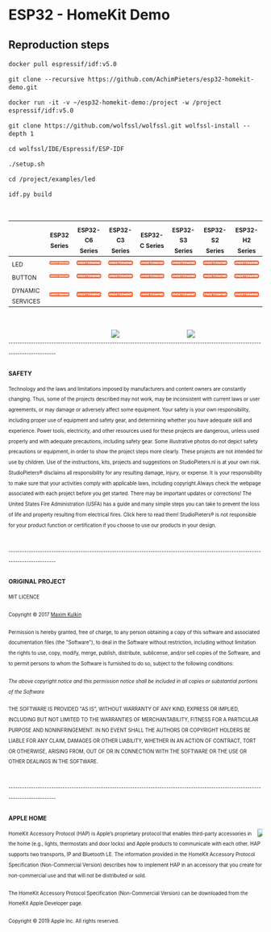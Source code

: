 # ESP32 - HomeKit Demo



## Reproduction steps
```
docker pull espressif/idf:v5.0
```

```
git clone --recursive https://github.com/AchimPieters/esp32-homekit-demo.git
```
```
docker run -it -v ~/esp32-homekit-demo:/project -w /project espressif/idf:v5.0
```

```
git clone https://github.com/wolfssl/wolfssl.git wolfssl-install --depth 1
```
```
cd wolfssl/IDE/Espressif/ESP-IDF
```

```
./setup.sh
```

```
cd /project/examples/led
```
```
idf.py build
```
<br>

|                  | <sub>ESP32 Series</sub> | <sub>ESP32-C6 Series</sub> | <sub>ESP32-C3 Series</sub> | <sub>ESP32-C Series</sub> | <sub>ESP32-S3 Series</sub> | <sub>ESP32-S2 Series</sub> | <sub>ESP32-H2 Series</sub> |
|------------------|--------------|-----------------|-----------------|----------------|-----------------|-----------------|-----------------|
| <sub>LED</sub>              |<img  style="float: right;" src="https://github.com/AchimPieters/esp32-homekit-demo/blob/main/images/UNDETERMIND.svg" width="70">|<img  style="float: right;" src="https://github.com/AchimPieters/esp32-homekit-demo/blob/main/images/UNDETERMIND.svg" width="70">|<img  style="float: right;" src="https://github.com/AchimPieters/esp32-homekit-demo/blob/main/images/UNDETERMIND.svg" width="70">|<img  style="float: right;" src="https://github.com/AchimPieters/esp32-homekit-demo/blob/main/images/UNDETERMIND.svg" width="70">|<img  style="float: right;" src="https://github.com/AchimPieters/esp32-homekit-demo/blob/main/images/UNDETERMIND.svg" width="70">|<img  style="float: right;" src="https://github.com/AchimPieters/esp32-homekit-demo/blob/main/images/UNDETERMIND.svg" width="70">|<img  style="float: right;" src="https://github.com/AchimPieters/esp32-homekit-demo/blob/main/images/UNDETERMIND.svg" width="70">|<img  style="float: right;" src="https://github.com/AchimPieters/esp32-homekit-demo/blob/main/images/UNDETERMIND.svg" width="70">
| <sub>BUTTON</sub>           |<img  style="float: right;" src="https://github.com/AchimPieters/esp32-homekit-demo/blob/main/images/UNDETERMIND.svg" width="70">|<img  style="float: right;" src="https://github.com/AchimPieters/esp32-homekit-demo/blob/main/images/UNDETERMIND.svg" width="70">|<img  style="float: right;" src="https://github.com/AchimPieters/esp32-homekit-demo/blob/main/images/UNDETERMIND.svg" width="70">|<img  style="float: right;" src="https://github.com/AchimPieters/esp32-homekit-demo/blob/main/images/UNDETERMIND.svg" width="70">|<img  style="float: right;" src="https://github.com/AchimPieters/esp32-homekit-demo/blob/main/images/UNDETERMIND.svg" width="70">|<img  style="float: right;" src="https://github.com/AchimPieters/esp32-homekit-demo/blob/main/images/UNDETERMIND.svg" width="70">|<img  style="float: right;" src="https://github.com/AchimPieters/esp32-homekit-demo/blob/main/images/UNDETERMIND.svg" width="70">|<img  style="float: right;" src="https://github.com/AchimPieters/esp32-homekit-demo/blob/main/images/UNDETERMIND.svg" width="70">
| <sub>DYNAMIC SERVICES</sub> |<img  style="float: right;" src="https://github.com/AchimPieters/esp32-homekit-demo/blob/main/images/UNDETERMIND.svg" width="70">|<img  style="float: right;" src="https://github.com/AchimPieters/esp32-homekit-demo/blob/main/images/UNDETERMIND.svg" width="70">|<img  style="float: right;" src="https://github.com/AchimPieters/esp32-homekit-demo/blob/main/images/UNDETERMIND.svg" width="70">|<img  style="float: right;" src="https://github.com/AchimPieters/esp32-homekit-demo/blob/main/images/UNDETERMIND.svg" width="70">|<img  style="float: right;" src="https://github.com/AchimPieters/esp32-homekit-demo/blob/main/images/UNDETERMIND.svg" width="70">|<img  style="float: right;" src="https://github.com/AchimPieters/esp32-homekit-demo/blob/main/images/UNDETERMIND.svg" width="70">|<img  style="float: right;" src="https://github.com/AchimPieters/esp32-homekit-demo/blob/main/images/UNDETERMIND.svg" width="70">|<img  style="float: right;" src="https://github.com/AchimPieters/esp32-homekit-demo/blob/main/images/UNDETERMIND.svg" width="70">



<br>

<img  style="float: right;" src="https://github.com/AchimPieters/ESP32-SmartPlug/blob/main/images/works-with-apple-home.svg" width="150"> <img  style="float: right;" src="https://github.com/AchimPieters/ESP32-SmartPlug/blob/main/images/MIT%7C%20SOFTWARE%20WHITE.svg" width="150"> 

<br>
<sub><sup>-------------------------------------------------------------------------------------------------------------------------------------</sup></sub>
<br>

**<sub>SAFETY</sub>**

<sub><sup>Technology and the laws and limitations imposed by manufacturers and content owners are constantly changing. Thus, some of the projects described may not work, may be inconsistent with current laws or user agreements, or may damage or adversely affect some equipment.
Your safety is your own responsibility, including proper use of equipment and safety gear, and determining whether you have adequate skill and experience. Power tools, electricity, and other resources used for these projects are dangerous, unless used properly and with adequate precautions, including safety gear. Some illustrative photos do not depict safety precautions or equipment, in order to show the project steps more clearly. These projects are not intended for use by children. Use of the instructions, kits, projects and suggestions on StudioPieters.nl is at your own risk. StudioPieters® disclaims all responsibility for any resulting damage, injury, or expense. It is your responsibility to make sure that your activities comply with applicable laws, including copyright.Always check the webpage associated with each project before you get started. There may be important updates or corrections! The United States Fire Administration (USFA) has a guide and many simple steps you can take to prevent the loss of life and property resulting from electrical fires. Click here to read them! StudioPieters® is not responsible for your product function or certification if you choose to use our products in your design.</sup></sub>

<br>
<sub><sup>-------------------------------------------------------------------------------------------------------------------------------------</sup></sub>
<br>

**<sub>ORIGINAL PROJECT</sub>**

<sub><sup>MIT LICENCE</sup></sub>

<sub><sup>Copyright © 2017 [Maxim Kulkin](https://github.com/maximkulkin/esp-homekit-demo)</sup></sub>

<sub><sup>Permission is hereby granted, free of charge, to any person obtaining a copy of this software and associated documentation files (the "Software"), to deal in the Software without restriction, including without limitation the rights to use, copy, modify, merge, publish, distribute, sublicense, and/or sell copies of the Software, and to permit persons to whom the Software is furnished to do so, subject to the following conditions:</sup></sub>

*<sub><sup>The above copyright notice and this permission notice shall be included in all copies or substantial portions of the Software</sup></sub>*

<sub><sup>THE SOFTWARE IS PROVIDED "AS IS", WITHOUT WARRANTY OF ANY KIND, EXPRESS OR IMPLIED, INCLUDING BUT NOT LIMITED TO THE WARRANTIES OF MERCHANTABILITY, FITNESS FOR A PARTICULAR PURPOSE AND NONINFRINGEMENT. IN NO EVENT SHALL THE AUTHORS OR COPYRIGHT HOLDERS BE LIABLE FOR ANY CLAIM, DAMAGES OR OTHER LIABILITY, WHETHER IN AN ACTION OF CONTRACT, TORT OR OTHERWISE, ARISING FROM, OUT OF OR IN CONNECTION WITH THE SOFTWARE OR THE USE OR OTHER DEALINGS IN THE SOFTWARE.</sup></sub>

<br>
<sub><sup>-------------------------------------------------------------------------------------------------------------------------------------</sup></sub>
<br>

**<sub>APPLE HOME</sub>**

<img  style="float: right;" src="https://github.com/AchimPieters/ESP32-SmartPlug/blob/main/images/apple_logo.png" width="10"> <sub><sup>HomeKit Accessory Protocol (HAP) is Apple’s proprietary protocol that enables third-party accessories in the home (e.g., lights, thermostats and door locks) and Apple products to communicate with each other. HAP supports two transports, IP and Bluetooth LE. The information provided in the HomeKit Accessory Protocol Specification (Non-Commercial Version) describes how to implement HAP in an accessory that you create for non-commercial use and that will not be distributed or sold.</sup></sub>

<sub><sup> The HomeKit Accessory Protocol Specification (Non-Commercial Version) can be downloaded from the HomeKit Apple Developer page.</sup></sub>

<sub><sup> Copyright © 2019 Apple Inc. All rights reserved. </sup></sub>
